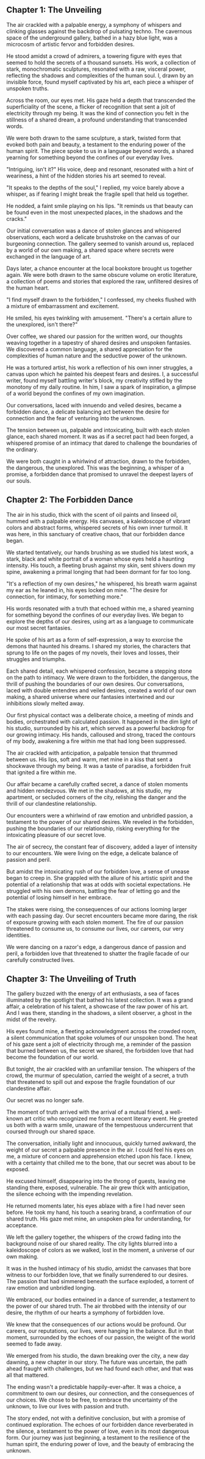 ## Chapter 1: The Unveiling

The air crackled with a palpable energy, a symphony of whispers and clinking glasses against the backdrop of pulsating techno. The cavernous space of the underground gallery, bathed in a hazy blue light, was a microcosm of artistic fervor and forbidden desires.  

He stood amidst a crowd of admirers, a towering figure with eyes that seemed to hold the secrets of a thousand sunsets.  His work, a collection of stark, monochromatic sculptures, resonated with a raw, visceral power, reflecting the shadows and complexities of the human soul.  I, drawn by an invisible force, found myself captivated by his art, each piece a whisper of unspoken truths.

Across the room, our eyes met.  His gaze held a depth that transcended the superficiality of the scene, a flicker of recognition that sent a jolt of electricity through my being. It was the kind of connection you felt in the stillness of a shared dream, a profound understanding that transcended words.  

We were both drawn to the same sculpture, a stark, twisted form that evoked both pain and beauty, a testament to the enduring power of the human spirit.  The piece spoke to us in a language beyond words, a shared yearning for something beyond the confines of our everyday lives.

"Intriguing, isn't it?"  His voice, deep and resonant, resonated with a hint of weariness, a hint of the hidden stories his art seemed to reveal. 

"It speaks to the depths of the soul," I replied, my voice barely above a whisper, as if fearing I might break the fragile spell that held us together.

He nodded, a faint smile playing on his lips. "It reminds us that beauty can be found even in the most unexpected places, in the shadows and the cracks."

Our initial conversation was a dance of stolen glances and whispered observations, each word a delicate brushstroke on the canvas of our burgeoning connection. The gallery seemed to vanish around us, replaced by a world of our own making, a shared space where secrets were exchanged in the language of art. 

Days later, a chance encounter at the local bookstore brought us together again.  We were both drawn to the same obscure volume on erotic literature, a collection of poems and stories that explored the raw, unfiltered desires of the human heart.  

"I find myself drawn to the forbidden," I confessed, my cheeks flushed with a mixture of embarrassment and excitement.

He smiled, his eyes twinkling with amusement. "There's a certain allure to the unexplored, isn't there?"

Over coffee, we shared our passion for the written word, our thoughts weaving together in a tapestry of shared desires and unspoken fantasies.  We discovered a common language, a shared appreciation for the complexities of human nature and the seductive power of the unknown. 

He was a tortured artist, his work a reflection of his own inner struggles, a canvas upon which he painted his deepest fears and desires. I, a successful writer, found myself battling writer's block, my creativity stifled by the monotony of my daily routine. In him, I saw a spark of inspiration, a glimpse of a world beyond the confines of my own imagination.

Our conversations, laced with innuendo and veiled desires, became a forbidden dance, a delicate balancing act between the desire for connection and the fear of venturing into the unknown. 

The tension between us, palpable and intoxicating, built with each stolen glance, each shared moment. It was as if a secret pact had been forged, a whispered promise of an intimacy that dared to challenge the boundaries of the ordinary.

We were both caught in a whirlwind of attraction, drawn to the forbidden, the dangerous, the unexplored. This was the beginning, a whisper of a promise, a forbidden dance that promised to unravel the deepest layers of our souls. 


## Chapter 2: The Forbidden Dance

The air in his studio, thick with the scent of oil paints and linseed oil, hummed with a palpable energy.  His canvases, a kaleidoscope of vibrant colors and abstract forms, whispered secrets of his own inner turmoil.  It was here, in this sanctuary of creative chaos, that our forbidden dance began.

We started tentatively, our hands brushing as we studied his latest work, a stark, black and white portrait of a woman whose eyes held a haunting intensity.  His touch, a fleeting brush against my skin, sent shivers down my spine, awakening a primal longing that had been dormant for far too long.

"It's a reflection of my own desires," he whispered, his breath warm against my ear as he leaned in, his eyes locked on mine.  "The desire for connection, for intimacy, for something more."

His words resonated with a truth that echoed within me, a shared yearning for something beyond the confines of our everyday lives.  We began to explore the depths of our desires, using art as a language to communicate our most secret fantasies.  

He spoke of his art as a form of self-expression, a way to exorcise the demons that haunted his dreams.  I shared my stories, the characters that sprung to life on the pages of my novels, their loves and losses, their struggles and triumphs.  

Each shared detail, each whispered confession, became a stepping stone on the path to intimacy.  We were drawn to the forbidden, the dangerous, the thrill of pushing the boundaries of our own desires.  Our conversations, laced with double entendres and veiled desires, created a world of our own making, a shared universe where our fantasies intertwined and our inhibitions slowly melted away.

Our first physical contact was a deliberate choice, a meeting of minds and bodies, orchestrated with calculated passion. It happened in the dim light of his studio, surrounded by his art, which served as a powerful backdrop for our growing intimacy. His hands, calloused and strong, traced the contours of my body, awakening a fire within me that had long been suppressed.

The air crackled with anticipation, a palpable tension that thrummed between us. His lips, soft and warm, met mine in a kiss that sent a shockwave through my being.  It was a taste of paradise, a forbidden fruit that ignited a fire within me. 

Our affair became a carefully crafted secret, a dance of stolen moments and hidden rendezvous. We met in the shadows, at his studio, my apartment, or secluded corners of the city, relishing the danger and the thrill of our clandestine relationship.  

Our encounters were a whirlwind of raw emotion and unbridled passion, a testament to the power of our shared desires.  We reveled in the forbidden, pushing the boundaries of our relationship, risking everything for the intoxicating pleasure of our secret love.  

The air of secrecy, the constant fear of discovery, added a layer of intensity to our encounters. We were living on the edge, a delicate balance of passion and peril.

But amidst the intoxicating rush of our forbidden love, a sense of unease began to creep in.  She grappled with the allure of his artistic spirit and the potential of a relationship that was at odds with societal expectations.  He struggled with his own demons, battling the fear of letting go and the potential of losing himself in her embrace. 

The stakes were rising, the consequences of our actions looming larger with each passing day.  Our secret encounters became more daring, the risk of exposure growing with each stolen moment.  The fire of our passion threatened to consume us, to consume our lives, our careers, our very identities.  

We were dancing on a razor's edge, a dangerous dance of passion and peril, a forbidden love that threatened to shatter the fragile facade of our carefully constructed lives.  


## Chapter 3: The Unveiling of Truth

The gallery buzzed with the energy of art enthusiasts, a sea of faces illuminated by the spotlight that bathed his latest collection.  It was a grand affair, a celebration of his talent, a showcase of the raw power of his art.  And I was there, standing in the shadows, a silent observer, a ghost in the midst of the revelry.

His eyes found mine, a fleeting acknowledgment across the crowded room, a silent communication that spoke volumes of our unspoken bond.  The heat of his gaze sent a jolt of electricity through me, a reminder of the passion that burned between us, the secret we shared, the forbidden love that had become the foundation of our world.

But tonight, the air crackled with an unfamiliar tension.  The whispers of the crowd, the murmur of speculation, carried the weight of a secret, a truth that threatened to spill out and expose the fragile foundation of our clandestine affair.  

Our secret was no longer safe.

The moment of truth arrived with the arrival of a mutual friend, a well-known art critic who recognized me from a recent literary event.  He greeted us both with a warm smile, unaware of the tempestuous undercurrent that coursed through our shared space.

The conversation, initially light and innocuous, quickly turned awkward, the weight of our secret a palpable presence in the air.  I could feel his eyes on me, a mixture of concern and apprehension etched upon his face.  I knew, with a certainty that chilled me to the bone, that our secret was about to be exposed.

He excused himself, disappearing into the throng of guests, leaving me standing there, exposed, vulnerable.  The air grew thick with anticipation, the silence echoing with the impending revelation.

He returned moments later, his eyes ablaze with a fire I had never seen before.  He took my hand, his touch a searing brand, a confirmation of our shared truth.  His gaze met mine, an unspoken plea for understanding, for acceptance.

We left the gallery together, the whispers of the crowd fading into the background noise of our shared reality.  The city lights blurred into a kaleidoscope of colors as we walked, lost in the moment, a universe of our own making.

It was in the hushed intimacy of his studio, amidst the canvases that bore witness to our forbidden love, that we finally surrendered to our desires.  The passion that had simmered beneath the surface exploded, a torrent of raw emotion and unbridled longing. 

We embraced, our bodies entwined in a dance of surrender, a testament to the power of our shared truth.  The air throbbed with the intensity of our desire, the rhythm of our hearts a symphony of forbidden love.

We knew that the consequences of our actions would be profound.  Our careers, our reputations, our lives, were hanging in the balance.  But in that moment, surrounded by the echoes of our passion, the weight of the world seemed to fade away.

We emerged from his studio, the dawn breaking over the city, a new day dawning, a new chapter in our story.  The future was uncertain, the path ahead fraught with challenges, but we had found each other, and that was all that mattered.  

The ending wasn't a predictable happily-ever-after.  It was a choice, a commitment to own our desires, our connection, and the consequences of our choices.  We chose to be free, to embrace the uncertainty of the unknown, to live our lives with passion and truth.

The story ended, not with a definitive conclusion, but with a promise of continued exploration.  The echoes of our forbidden dance reverberated in the silence, a testament to the power of love, even in its most dangerous form.  Our journey was just beginning, a testament to the resilience of the human spirit, the enduring power of love, and the beauty of embracing the unknown. 

